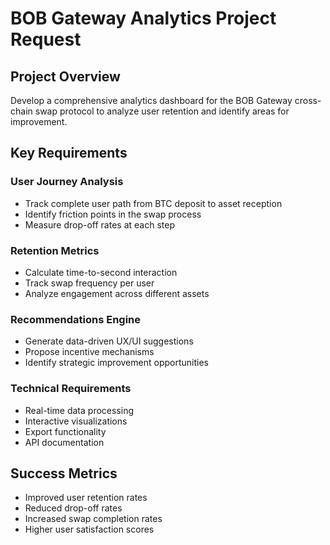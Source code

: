 # BOB Gateway Analytics Project Request

## Project Overview
Develop a comprehensive analytics dashboard for the BOB Gateway cross-chain swap protocol to analyze user retention and identify areas for improvement.

## Key Requirements

### User Journey Analysis
- Track complete user path from BTC deposit to asset reception
- Identify friction points in the swap process
- Measure drop-off rates at each step

### Retention Metrics
- Calculate time-to-second interaction
- Track swap frequency per user
- Analyze engagement across different assets

### Recommendations Engine
- Generate data-driven UX/UI suggestions
- Propose incentive mechanisms
- Identify strategic improvement opportunities

### Technical Requirements
- Real-time data processing
- Interactive visualizations
- Export functionality
- API documentation

## Success Metrics
- Improved user retention rates
- Reduced drop-off rates
- Increased swap completion rates
- Higher user satisfaction scores